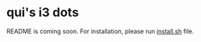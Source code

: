 # qui's i3 dots

README is coming soon. For installation, please run [install.sh](./install.sh) file.
